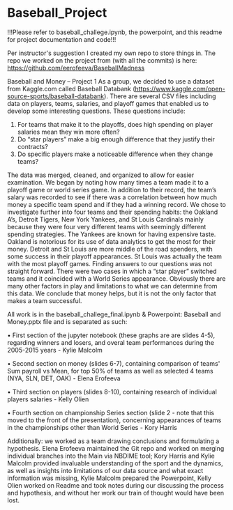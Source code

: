 # Baseball_Project

!!!Please refer to baseball_challege.ipynb, the powerpoint, and this readme for project documentation and code!!!

Per instructor's suggestion I created my own repo to store things in. The repo we worked on the project from (with all the commits) is here: https://github.com/eerofeeva/BaseballMadness

Baseball and Money – Project 1 As a group, we decided to use a dataset from Kaggle.com called Baseball Databank (https://www.kaggle.com/open-source-sports/baseball-databank). There are several CSV files including data on players, teams, salaries, and playoff games that enabled us to develop some interesting questions. These questions include:
1.	For teams that make it to the playoffs, does high spending on player salaries mean they win more often?
2.	Do “star players” make a big enough difference that they justify their contracts?
3.	Do specific players make a noticeable difference when they change teams?

The data was merged, cleaned, and organized to allow for easier examination. We began by noting how many times a team made it to a playoff game or world series game. In addition to their record, the team’s salary was recorded to see if there was a correlation between how much money a specific team spend and if they had a winning record. We chose to investigate further into four teams and their spending habits: the Oakland A’s, Detroit Tigers, New York Yankees, and St Louis Cardinals mainly because they were four very different teams with seemingly different spending strategies. The Yankees are known for having expensive taste. Oakland is notorious for its use of data analytics to get the most for their money. Detroit and St Louis are more middle of the road spenders, with some success in their playoff appearances. St Louis was actually the team with the most playoff games. Finding answers to our questions was not straight forward. There were two cases in which a “star player” switched teams and it coincided with a World Series appearance. Obviously there are many other factors in play and limitations to what we can determine from this data. We conclude that money helps, but it is not the only factor that makes a team successful.

All work is in the baseball_challege_final.ipynb & Powerpoint: Baseball and Money.pptx file and is separated as such:

•	First section of the jupyter notebook (these graphs are are slides 4-5), regarding winners and losers, and overal team performances during the 2005-2015 years - Kylie Malcolm

•	Second section on money (slides 6-7), containing comparison of teams' Sum payroll vs Mean, for top 50% of teams as well as selected 4 teams (NYA, SLN, DET, OAK) - Elena Erofeeva

•	Third section on players (slides 8-10), containing research of individual players salaries - Kelly Olien

•	Fourth section on championship Series section (slide 2 - note that this moved to the front of the presentation), concerning appearances of teams in the championships other than World Series - Kory Harris

Additionally: we worked as a team drawing conclusions and formulating a hypothesis. Elena Erofeeva maintained the Git repo and worked on merging individual branches into the Main via NBDIME tool; Kory Harris and Kylie Malcolm provided invaluable understanding of the sport and the dynamics, as well as insights into limitations of our data source and what exact information was missing, Kylie Malcolm prepared the Powerpoint, Kelly Olien worked on Readme and took notes during our discussing the process and hypothesis, and without her work our train of thought would have been lost.
